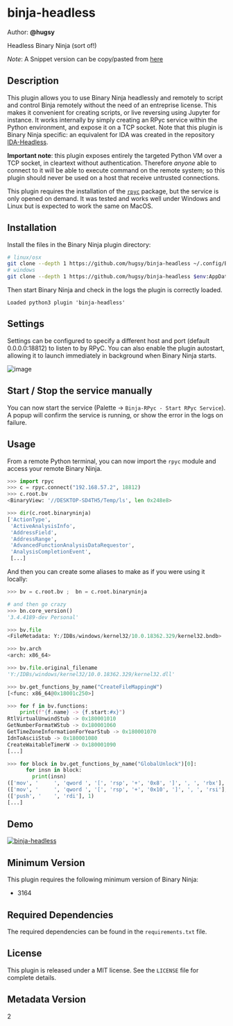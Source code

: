 # binja-headless

Author: **@hugsy**

Headless Binary Ninja (sort of!)

_Note_: A Snippet version can be copy/pasted from [here](https://gist.github.com/hugsy/714e0038d5d0b1deb7fad1907928252f)

## Description

This plugin allows you to use Binary Ninja headlessly and remotely to script and control Binja remotely without the need of an entreprise license. This makes it convenient for creating scripts, or live reversing using Jupyter for instance. It works internally by simply creating an RPyc service within the Python environment, and expose it on a TCP socket. Note that this plugin is Binary Ninja specific: an equivalent for IDA was created in the repository [IDA-Headless](https://github.com/hugsy/ida-headless).

**Important note**: this plugin exposes entirely the targeted Python VM over a TCP socket, in cleartext without authentication. Therefore *anyone* able to connect to it will be able to execute command on the remote system; so this plugin should never be used on a host that receive untrusted connections.

This plugin requires the installation of the [`rpyc`](https://rpyc.readthedocs.io/en/latest) package, but the service is only opened on demand. It was tested and works well under Windows and Linux but is expected to work the same on MacOS.

## Installation

Install the files in the Binary Ninja plugin directory:

```bash
# linux/osx
git clone --depth 1 https://github.com/hugsy/binja-headless ~/.config/Binary Ninja/plugins/binja-headless
# windows
git clone --depth 1 https://github.com/hugsy/binja-headless $env:AppData/Binary Ninja/plugins/binja-headless
```

Then start Binary Ninja and check in the logs the plugin is correctly loaded.
```text
Loaded python3 plugin 'binja-headless'
```

## Settings

Settings can be configured to specify a different host and port (default 0.0.0.0:18812) to listen to by RPyC.
You can also enable the plugin autostart, allowing it to launch immediately in background when Binary Ninja starts.

![image](https://github.com/user-attachments/assets/bb3e30d7-cded-4bb9-b897-a07dfdff402f)


## Start / Stop the service manually

You can now start the service (Palette -> `Binja-RPyc - Start RPyc Service`). A popup will confirm the service is running, or show the error in the logs on failure.

## Usage

From a remote Python terminal, you can now import the `rpyc` module and access your remote Binary Ninja.

```python
>>> import rpyc
>>> c = rpyc.connect("192.168.57.2", 18812)
>>> c.root.bv
<BinaryView: '//DESKTOP-SD4TH5/Temp/ls', len 0x248e8>

>>> dir(c.root.binaryninja)
['ActionType',
 'ActiveAnalysisInfo',
 'AddressField',
 'AddressRange',
 'AdvancedFunctionAnalysisDataRequestor',
 'AnalysisCompletionEvent',
 [...]
```

And then you can create some aliases to make as if you were using it locally:
```python
>>> bv = c.root.bv ;  bn = c.root.binaryninja

# and then go crazy
>>> bn.core_version()
'3.4.4189-dev Personal'

>>> bv.file
<FileMetadata: Y:/IDBs/windows/kernel32/10.0.18362.329/kernel32.bndb>

>>> bv.arch
<arch: x86_64>

>>> bv.file.original_filename
'Y:/IDBs/windows/kernel32/10.0.18362.329/kernel32.dll'

>>> bv.get_functions_by_name("CreateFileMappingW")
[<func: x86_64@0x18001c250>]

>>> for f in bv.functions:
    print(f"{f.name} -> {f.start:#x}")
RtlVirtualUnwindStub -> 0x180001010
GetNumberFormatWStub -> 0x180001060
GetTimeZoneInformationForYearStub -> 0x180001070
IdnToAsciiStub -> 0x180001080
CreateWaitableTimerW -> 0x180001090
[...]

>>> for block in bv.get_functions_by_name("GlobalUnlock")[0]:
      for insn in block:
        print(insn)
(['mov', '     ', 'qword ', '[', 'rsp', '+', '0x8', ']', ', ', 'rbx'], 5)
(['mov', '     ', 'qword ', '[', 'rsp', '+', '0x10', ']', ', ', 'rsi'], 5)
(['push', '    ', 'rdi'], 1)
[...]
```

## Demo

[![binja-headless](https://i.imgur.com/1dUevj7.png)](https://youtu.be/wvQyXbYV92c)


## Minimum Version

This plugin requires the following minimum version of Binary Ninja:

 * 3164



## Required Dependencies

The required dependencies can be found in the `requirements.txt` file.


## License

This plugin is released under a MIT license. See the `LICENSE` file for complete details.


## Metadata Version

2
